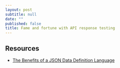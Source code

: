 ```yaml
---
layout: post
subtitle: null
date: ""
published: false
title: Fame and fortune with API response testing
---
```



## Resources

* [The Benefits of a JSON Data Definition Language](http://www.internetsociety.org/publications/ietf-journal-april-2016/benefits-json-data-definition-language)